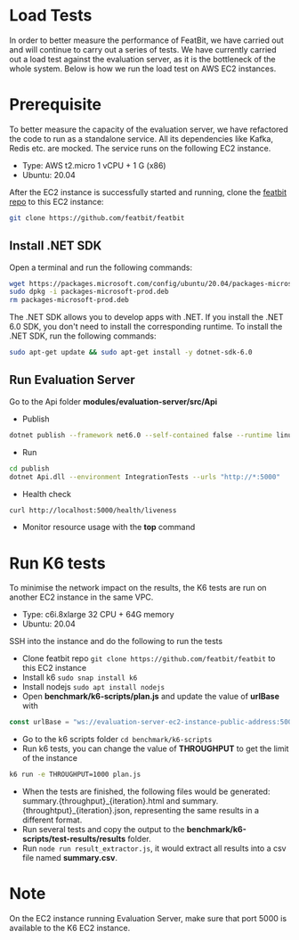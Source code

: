# Load Tests

In order to better measure the performance of FeatBit, we have carried out and will continue to carry out a series of
tests. We have currently carried out a load test against the evaluation server, as it is the bottleneck of the whole
system. Below is how we run the load test on AWS EC2 instances.

# Prerequisite

To better measure the capacity of the evaluation server, we have refactored the code to run as a standalone service. All
its dependencies like Kafka, Redis etc. are mocked. The service runs on the following EC2 instance.

- Type: AWS t2.micro 1 vCPU + 1 G (x86)
- Ubuntu: 20.04

After the EC2 instance is successfully started and running, clone the [featbit repo](https://github.com/featbit/featbit)
to this EC2 instance:

```bash
git clone https://github.com/featbit/featbit
```

## Install .NET SDK

Open a terminal and run the following commands:

```bash
wget https://packages.microsoft.com/config/ubuntu/20.04/packages-microsoft-prod.deb -O packages-microsoft-prod.deb
sudo dpkg -i packages-microsoft-prod.deb
rm packages-microsoft-prod.deb
```

The .NET SDK allows you to develop apps with .NET. If you install the .NET 6.0 SDK, you don't need to install the
corresponding runtime. To install the .NET SDK, run the following commands:

```bash
sudo apt-get update && sudo apt-get install -y dotnet-sdk-6.0
```

## Run Evaluation Server

Go to the Api folder **modules/evaluation-server/src/Api**

- Publish

```bash
dotnet publish --framework net6.0 --self-contained false --runtime linux-x64 --output publish
```

- Run

```bash
cd publish
dotnet Api.dll --environment IntegrationTests --urls "http://*:5000"
```

- Health check

```bash
curl http://localhost:5000/health/liveness
```

- Monitor resource usage with the **top** command

# Run K6 tests

To minimise the network impact on the results, the K6 tests are run on another EC2 instance in the same VPC.

- Type: c6i.8xlarge 32 CPU + 64G memory
- Ubuntu: 20.04

SSH into the instance and do the following to run the tests

- Clone featbit repo `git clone https://github.com/featbit/featbit` to this EC2 instance
- Install k6 `sudo snap install k6`
- Install nodejs `sudo apt install nodejs`
- Open **benchmark/k6-scripts/plan.js** and update the value of **urlBase** with

```javascript
const urlBase = "ws://evaluation-server-ec2-instance-public-address:5000"
```

- Go to the k6 scripts folder `cd benchmark/k6-scripts`
- Run k6 tests, you can change the value of **THROUGHPUT** to get the limit of the instance

```bash
k6 run -e THROUGHPUT=1000 plan.js
```

- When the tests are finished, the following files would be generated: summary.{throughput}\_{iteration}.html and
  summary.{throughtput}\_{iteration}.json, representing the same results in a different format.
- Run several tests and copy the output to the **benchmark/k6-scripts/test-results/results** folder.
- Run `node run result_extractor.js`, it would extract all results into a csv file named **summary.csv**.

# Note

On the EC2 instance running Evaluation Server, make sure that port 5000 is available to the K6 EC2 instance.